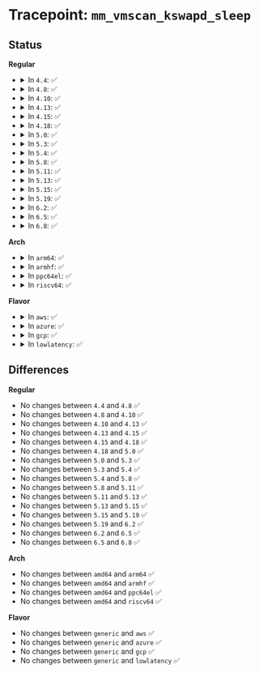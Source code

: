 # Tracepoint: <code>mm_vmscan_kswapd_sleep</code>

## Status
<b>Regular</b>
<ul>
<li>
<details>
<summary>In <code>4.4</code>: ✅</summary>

Event:

```c
struct trace_event_raw_mm_vmscan_kswapd_sleep {
    struct trace_entry ent;
    int nid;
    char __data[0];
};
```
Function:

```c
void trace_event_raw_event_mm_vmscan_kswapd_sleep(void *__data, int nid);
```
</details>
</li>
<li>
<details>
<summary>In <code>4.8</code>: ✅</summary>

Event:

```c
struct trace_event_raw_mm_vmscan_kswapd_sleep {
    struct trace_entry ent;
    int nid;
    char __data[0];
};
```
Function:

```c
void trace_event_raw_event_mm_vmscan_kswapd_sleep(void *__data, int nid);
```
</details>
</li>
<li>
<details>
<summary>In <code>4.10</code>: ✅</summary>

Event:

```c
struct trace_event_raw_mm_vmscan_kswapd_sleep {
    struct trace_entry ent;
    int nid;
    char __data[0];
};
```
Function:

```c
void trace_event_raw_event_mm_vmscan_kswapd_sleep(void *__data, int nid);
```
</details>
</li>
<li>
<details>
<summary>In <code>4.13</code>: ✅</summary>

Event:

```c
struct trace_event_raw_mm_vmscan_kswapd_sleep {
    struct trace_entry ent;
    int nid;
    char __data[0];
};
```
Function:

```c
void trace_event_raw_event_mm_vmscan_kswapd_sleep(void *__data, int nid);
```
</details>
</li>
<li>
<details>
<summary>In <code>4.15</code>: ✅</summary>

Event:

```c
struct trace_event_raw_mm_vmscan_kswapd_sleep {
    struct trace_entry ent;
    int nid;
    char __data[0];
};
```
Function:

```c
void trace_event_raw_event_mm_vmscan_kswapd_sleep(void *__data, int nid);
```
</details>
</li>
<li>
<details>
<summary>In <code>4.18</code>: ✅</summary>

Event:

```c
struct trace_event_raw_mm_vmscan_kswapd_sleep {
    struct trace_entry ent;
    int nid;
    char __data[0];
};
```
Function:

```c
void trace_event_raw_event_mm_vmscan_kswapd_sleep(void *__data, int nid);
```
</details>
</li>
<li>
<details>
<summary>In <code>5.0</code>: ✅</summary>

Event:

```c
struct trace_event_raw_mm_vmscan_kswapd_sleep {
    struct trace_entry ent;
    int nid;
    char __data[0];
};
```
Function:

```c
void trace_event_raw_event_mm_vmscan_kswapd_sleep(void *__data, int nid);
```
</details>
</li>
<li>
<details>
<summary>In <code>5.3</code>: ✅</summary>

Event:

```c
struct trace_event_raw_mm_vmscan_kswapd_sleep {
    struct trace_entry ent;
    int nid;
    char __data[0];
};
```
Function:

```c
void trace_event_raw_event_mm_vmscan_kswapd_sleep(void *__data, int nid);
```
</details>
</li>
<li>
<details>
<summary>In <code>5.4</code>: ✅</summary>

Event:

```c
struct trace_event_raw_mm_vmscan_kswapd_sleep {
    struct trace_entry ent;
    int nid;
    char __data[0];
};
```
Function:

```c
void trace_event_raw_event_mm_vmscan_kswapd_sleep(void *__data, int nid);
```
</details>
</li>
<li>
<details>
<summary>In <code>5.8</code>: ✅</summary>

Event:

```c
struct trace_event_raw_mm_vmscan_kswapd_sleep {
    struct trace_entry ent;
    int nid;
    char __data[0];
};
```
Function:

```c
void trace_event_raw_event_mm_vmscan_kswapd_sleep(void *__data, int nid);
```
</details>
</li>
<li>
<details>
<summary>In <code>5.11</code>: ✅</summary>

Event:

```c
struct trace_event_raw_mm_vmscan_kswapd_sleep {
    struct trace_entry ent;
    int nid;
    char __data[0];
};
```
Function:

```c
void trace_event_raw_event_mm_vmscan_kswapd_sleep(void *__data, int nid);
```
</details>
</li>
<li>
<details>
<summary>In <code>5.13</code>: ✅</summary>

Event:

```c
struct trace_event_raw_mm_vmscan_kswapd_sleep {
    struct trace_entry ent;
    int nid;
    char __data[0];
};
```
Function:

```c
void trace_event_raw_event_mm_vmscan_kswapd_sleep(void *__data, int nid);
```
</details>
</li>
<li>
<details>
<summary>In <code>5.15</code>: ✅</summary>

Event:

```c
struct trace_event_raw_mm_vmscan_kswapd_sleep {
    struct trace_entry ent;
    int nid;
    char __data[0];
};
```
Function:

```c
void trace_event_raw_event_mm_vmscan_kswapd_sleep(void *__data, int nid);
```
</details>
</li>
<li>
<details>
<summary>In <code>5.19</code>: ✅</summary>

Event:

```c
struct trace_event_raw_mm_vmscan_kswapd_sleep {
    struct trace_entry ent;
    int nid;
    char __data[0];
};
```
Function:

```c
void trace_event_raw_event_mm_vmscan_kswapd_sleep(void *__data, int nid);
```
</details>
</li>
<li>
<details>
<summary>In <code>6.2</code>: ✅</summary>

Event:

```c
struct trace_event_raw_mm_vmscan_kswapd_sleep {
    struct trace_entry ent;
    int nid;
    char __data[0];
};
```
Function:

```c
void trace_event_raw_event_mm_vmscan_kswapd_sleep(void *__data, int nid);
```
</details>
</li>
<li>
<details>
<summary>In <code>6.5</code>: ✅</summary>

Event:

```c
struct trace_event_raw_mm_vmscan_kswapd_sleep {
    struct trace_entry ent;
    int nid;
    char __data[0];
};
```
Function:

```c
void trace_event_raw_event_mm_vmscan_kswapd_sleep(void *__data, int nid);
```
</details>
</li>
<li>
<details>
<summary>In <code>6.8</code>: ✅</summary>

Event:

```c
struct trace_event_raw_mm_vmscan_kswapd_sleep {
    struct trace_entry ent;
    int nid;
    char __data[0];
};
```
Function:

```c
void trace_event_raw_event_mm_vmscan_kswapd_sleep(void *__data, int nid);
```
</details>
</li>
</ul>
<b>Arch</b>
<ul>
<li>
<details>
<summary>In <code>arm64</code>: ✅</summary>

Event:

```c
struct trace_event_raw_mm_vmscan_kswapd_sleep {
    struct trace_entry ent;
    int nid;
    char __data[0];
};
```
Function:

```c
void trace_event_raw_event_mm_vmscan_kswapd_sleep(void *__data, int nid);
```
</details>
</li>
<li>
<details>
<summary>In <code>armhf</code>: ✅</summary>

Event:

```c
struct trace_event_raw_mm_vmscan_kswapd_sleep {
    struct trace_entry ent;
    int nid;
    char __data[0];
};
```
Function:

```c
void trace_event_raw_event_mm_vmscan_kswapd_sleep(void *__data, int nid);
```
</details>
</li>
<li>
<details>
<summary>In <code>ppc64el</code>: ✅</summary>

Event:

```c
struct trace_event_raw_mm_vmscan_kswapd_sleep {
    struct trace_entry ent;
    int nid;
    char __data[0];
};
```
Function:

```c
void trace_event_raw_event_mm_vmscan_kswapd_sleep(void *__data, int nid);
```
</details>
</li>
<li>
<details>
<summary>In <code>riscv64</code>: ✅</summary>

Event:

```c
struct trace_event_raw_mm_vmscan_kswapd_sleep {
    struct trace_entry ent;
    int nid;
    char __data[0];
};
```
Function:

```c
void trace_event_raw_event_mm_vmscan_kswapd_sleep(void *__data, int nid);
```
</details>
</li>
</ul>
<b>Flavor</b>
<ul>
<li>
<details>
<summary>In <code>aws</code>: ✅</summary>

Event:

```c
struct trace_event_raw_mm_vmscan_kswapd_sleep {
    struct trace_entry ent;
    int nid;
    char __data[0];
};
```
Function:

```c
void trace_event_raw_event_mm_vmscan_kswapd_sleep(void *__data, int nid);
```
</details>
</li>
<li>
<details>
<summary>In <code>azure</code>: ✅</summary>

Event:

```c
struct trace_event_raw_mm_vmscan_kswapd_sleep {
    struct trace_entry ent;
    int nid;
    char __data[0];
};
```
Function:

```c
void trace_event_raw_event_mm_vmscan_kswapd_sleep(void *__data, int nid);
```
</details>
</li>
<li>
<details>
<summary>In <code>gcp</code>: ✅</summary>

Event:

```c
struct trace_event_raw_mm_vmscan_kswapd_sleep {
    struct trace_entry ent;
    int nid;
    char __data[0];
};
```
Function:

```c
void trace_event_raw_event_mm_vmscan_kswapd_sleep(void *__data, int nid);
```
</details>
</li>
<li>
<details>
<summary>In <code>lowlatency</code>: ✅</summary>

Event:

```c
struct trace_event_raw_mm_vmscan_kswapd_sleep {
    struct trace_entry ent;
    int nid;
    char __data[0];
};
```
Function:

```c
void trace_event_raw_event_mm_vmscan_kswapd_sleep(void *__data, int nid);
```
</details>
</li>
</ul>

## Differences
<b>Regular</b>
<ul>
<li>
No changes between <code>4.4</code> and <code>4.8</code> ✅
</li>
<li>
No changes between <code>4.8</code> and <code>4.10</code> ✅
</li>
<li>
No changes between <code>4.10</code> and <code>4.13</code> ✅
</li>
<li>
No changes between <code>4.13</code> and <code>4.15</code> ✅
</li>
<li>
No changes between <code>4.15</code> and <code>4.18</code> ✅
</li>
<li>
No changes between <code>4.18</code> and <code>5.0</code> ✅
</li>
<li>
No changes between <code>5.0</code> and <code>5.3</code> ✅
</li>
<li>
No changes between <code>5.3</code> and <code>5.4</code> ✅
</li>
<li>
No changes between <code>5.4</code> and <code>5.8</code> ✅
</li>
<li>
No changes between <code>5.8</code> and <code>5.11</code> ✅
</li>
<li>
No changes between <code>5.11</code> and <code>5.13</code> ✅
</li>
<li>
No changes between <code>5.13</code> and <code>5.15</code> ✅
</li>
<li>
No changes between <code>5.15</code> and <code>5.19</code> ✅
</li>
<li>
No changes between <code>5.19</code> and <code>6.2</code> ✅
</li>
<li>
No changes between <code>6.2</code> and <code>6.5</code> ✅
</li>
<li>
No changes between <code>6.5</code> and <code>6.8</code> ✅
</li>
</ul>
<b>Arch</b>
<ul>
<li>
No changes between <code>amd64</code> and <code>arm64</code> ✅
</li>
<li>
No changes between <code>amd64</code> and <code>armhf</code> ✅
</li>
<li>
No changes between <code>amd64</code> and <code>ppc64el</code> ✅
</li>
<li>
No changes between <code>amd64</code> and <code>riscv64</code> ✅
</li>
</ul>
<b>Flavor</b>
<ul>
<li>
No changes between <code>generic</code> and <code>aws</code> ✅
</li>
<li>
No changes between <code>generic</code> and <code>azure</code> ✅
</li>
<li>
No changes between <code>generic</code> and <code>gcp</code> ✅
</li>
<li>
No changes between <code>generic</code> and <code>lowlatency</code> ✅
</li>
</ul>
